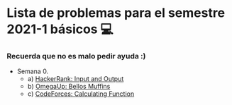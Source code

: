 # Lista de problemas para el semestre 2021-1 básicos :computer:
### Recuerda que no es malo pedir ayuda :)


+ Semana 0.
  - a) [HackerRank: Input and Output](https://www.hackerrank.com/challenges/cpp-input-and-output/problem)
  - b) [OmegaUp: Bellos Muffins](https://omegaup.com/arena/problem/Bellos-Muffins/#problems)
  - c) [CodeForces: Calculating Function](https://codeforces.com/problemset/problem/486/A)

